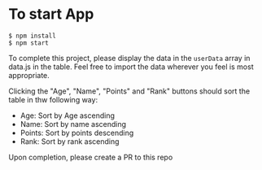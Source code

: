 # To start App

```
$ npm install
$ npm start
```


To complete this project, please display the data in the `userData` array in data.js in the table. 
Feel free to import the data wherever you feel is most appropriate. 

Clicking the "Age", "Name", "Points" and "Rank" buttons should sort the table in thw following way:

- Age: Sort by Age ascending
- Name: Sort by name ascending
- Points: Sort by points descending
- Rank: Sort by rank ascending

Upon completion, please create a PR to this repo
